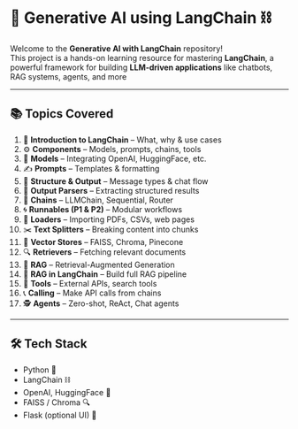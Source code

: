 # 🤖 Generative AI using LangChain ⛓️

Welcome to the **Generative AI with LangChain** repository!  
This project is a hands-on learning resource for mastering **LangChain**, a powerful framework for building **LLM-driven applications** like chatbots, RAG systems, agents, and more

---

## 📚 Topics Covered

1. 📘 **Introduction to LangChain** – What, why & use cases  
2. ⚙️ **Components** – Models, prompts, chains, tools  
3. 🧠 **Models** – Integrating OpenAI, HuggingFace, etc.  
4. ✍️ **Prompts** – Templates & formatting  
5. 🧱 **Structure & Output** – Message types & chat flow  
6. 🧾 **Output Parsers** – Extracting structured results  
7. 🔗 **Chains** – LLMChain, Sequential, Router  
8. 🌀 **Runnables (P1 & P2)** – Modular workflows  
9. 📄 **Loaders** – Importing PDFs, CSVs, web pages  
10. ✂️ **Text Splitters** – Breaking content into chunks  
11. 🧠 **Vector Stores** – FAISS, Chroma, Pinecone  
12. 🔍 **Retrievers** – Fetching relevant documents  
13. 🔁 **RAG** – Retrieval-Augmented Generation  
14. 🧬 **RAG in LangChain** – Build full RAG pipeline  
15. 🧰 **Tools** – External APIs, search tools  
16. 📞 **Calling** – Make API calls from chains  
17. 🕵️ **Agents** – Zero-shot, ReAct, Chat agents

---

## 🛠️ Tech Stack

- Python 🐍  
- LangChain ⛓️  
- OpenAI, HuggingFace 🤖  
- FAISS / Chroma 🔍  
- Flask (optional UI) 🎨
